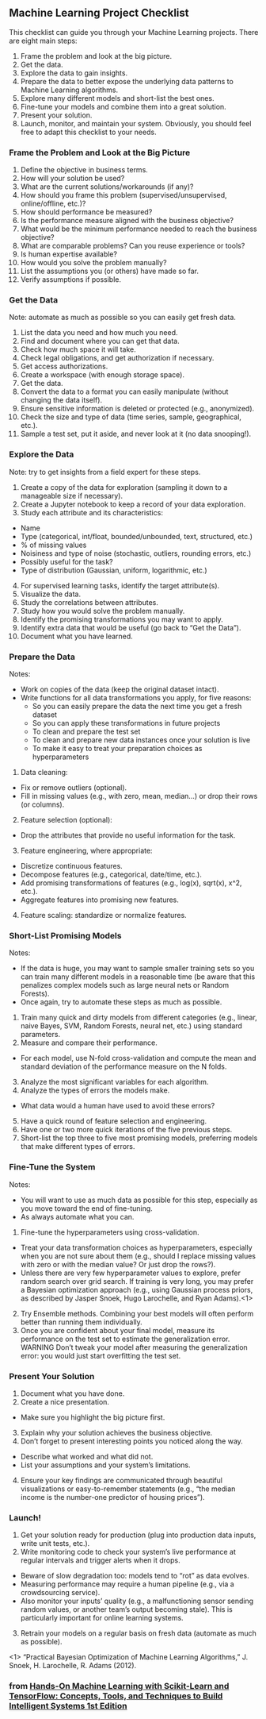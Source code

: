 ## Machine Learning Project Checklist
This checklist can guide you through your Machine Learning projects. There are eight main steps:
1. Frame the problem and look at the big picture.
2. Get the data.
3. Explore the data to gain insights.
4. Prepare the data to better expose the underlying data patterns to Machine Learning algorithms.
5. Explore many different models and short-list the best ones.
6. Fine-tune your models and combine them into a great solution.
7. Present your solution.
8. Launch, monitor, and maintain your system.
Obviously, you should feel free to adapt this checklist to your needs.

### Frame the Problem and Look at the Big Picture
1. Define the objective in business terms.
2. How will your solution be used?
3. What are the current solutions/workarounds (if any)?
4. How should you frame this problem (supervised/unsupervised, online/offline, etc.)?
5. How should performance be measured?
6. Is the performance measure aligned with the business objective?
7. What would be the minimum performance needed to reach the business objective?
8. What are comparable problems? Can you reuse experience or tools?
9. Is human expertise available?
10. How would you solve the problem manually?
11. List the assumptions you (or others) have made so far.
12. Verify assumptions if possible.

### Get the Data
Note: automate as much as possible so you can easily get fresh data.
1. List the data you need and how much you need.
2. Find and document where you can get that data.
3. Check how much space it will take.
4. Check legal obligations, and get authorization if necessary.
5. Get access authorizations.
6. Create a workspace (with enough storage space).
7. Get the data.
8. Convert the data to a format you can easily manipulate (without changing the data itself).
9. Ensure sensitive information is deleted or protected (e.g., anonymized).
10. Check the size and type of data (time series, sample, geographical, etc.).
11. Sample a test set, put it aside, and never look at it (no data snooping!).

### Explore the Data
Note: try to get insights from a field expert for these steps.
1. Create a copy of the data for exploration (sampling it down to a manageable size if necessary).
2. Create a Jupyter notebook to keep a record of your data exploration.
3. Study each attribute and its characteristics:
  - Name
  - Type (categorical, int/float, bounded/unbounded, text, structured, etc.)
  - % of missing values
  - Noisiness and type of noise (stochastic, outliers, rounding errors, etc.)
  - Possibly useful for the task?
  - Type of distribution (Gaussian, uniform, logarithmic, etc.)
4. For supervised learning tasks, identify the target attribute(s).
5. Visualize the data.
6. Study the correlations between attributes.
7. Study how you would solve the problem manually.
8. Identify the promising transformations you may want to apply.
9. Identify extra data that would be useful (go back to “Get the Data”).
10. Document what you have learned.

### Prepare the Data
Notes:
- Work on copies of the data (keep the original dataset intact).
- Write functions for all data transformations you apply, for five reasons:
  - So you can easily prepare the data the next time you get a fresh dataset
  - So you can apply these transformations in future projects
  - To clean and prepare the test set
  - To clean and prepare new data instances once your solution is live
  - To make it easy to treat your preparation choices as hyperparameters
1. Data cleaning:
  - Fix or remove outliers (optional).
  - Fill in missing values (e.g., with zero, mean, median…) or drop their rows (or columns).
2. Feature selection (optional):
  - Drop the attributes that provide no useful information for the task.
3. Feature engineering, where appropriate:
  - Discretize continuous features.
  - Decompose features (e.g., categorical, date/time, etc.).
  - Add promising transformations of features (e.g., log(x), sqrt(x), x^2, etc.).
  - Aggregate features into promising new features.
4. Feature scaling: standardize or normalize features.

### Short-List Promising Models
Notes:
- If the data is huge, you may want to sample smaller training sets so you can train many different models in a reasonable time (be aware that this penalizes complex models such as large neural nets or Random Forests).
- Once again, try to automate these steps as much as possible.
1. Train many quick and dirty models from different categories (e.g., linear, naive Bayes, SVM, Random Forests, neural net, etc.) using standard parameters.
2. Measure and compare their performance.
  - For each model, use N-fold cross-validation and compute the mean and standard deviation of the performance measure on the N folds.
3. Analyze the most significant variables for each algorithm.
4. Analyze the types of errors the models make.
  - What data would a human have used to avoid these errors?
5. Have a quick round of feature selection and engineering.
6. Have one or two more quick iterations of the five previous steps.
7. Short-list the top three to five most promising models, preferring models that make different types of errors.

### Fine-Tune the System
Notes:
- You will want to use as much data as possible for this step, especially as you move toward the end of fine-tuning.
- As always automate what you can.
1. Fine-tune the hyperparameters using cross-validation.
  - Treat your data transformation choices as hyperparameters, especially when you are not sure about them (e.g., should I replace missing values with zero or with the median value? Or just drop the rows?).
  - Unless there are very few hyperparameter values to explore, prefer random search over grid search. If training is very long, you may prefer a Bayesian optimization approach (e.g., using Gaussian process priors, as described by Jasper Snoek, Hugo Larochelle, and Ryan Adams).<1>
2. Try Ensemble methods. Combining your best models will often perform better than running them individually.
3. Once you are confident about your final model, measure its performance on the test set to estimate the generalization error.
WARNING
Don’t tweak your model after measuring the generalization error: you would just start overfitting the test set.

### Present Your Solution
1. Document what you have done.
2. Create a nice presentation.
  - Make sure you highlight the big picture first.
3. Explain why your solution achieves the business objective.
3. Don’t forget to present interesting points you noticed along the way.
  - Describe what worked and what did not.
  - List your assumptions and your system’s limitations.
4. Ensure your key findings are communicated through beautiful visualizations or easy-to-remember statements (e.g., “the median income is the number-one predictor of housing prices”).

### Launch!
1. Get your solution ready for production (plug into production data inputs, write unit tests, etc.).
2. Write monitoring code to check your system’s live performance at regular intervals and trigger alerts when it drops.
  - Beware of slow degradation too: models tend to “rot” as data evolves.
  - Measuring performance may require a human pipeline (e.g., via a crowdsourcing service).
  - Also monitor your inputs’ quality (e.g., a malfunctioning sensor sending random values, or another team’s output becoming stale). This is particularly important for online learning systems.
3. Retrain your models on a regular basis on fresh data (automate as much as possible).

<1> “Practical Bayesian Optimization of Machine Learning Algorithms,” J. Snoek, H. Larochelle, R. Adams (2012).

### from [Hands-On Machine Learning with Scikit-Learn and TensorFlow: Concepts, Tools, and Techniques to Build Intelligent Systems 1st Edition](https://www.amazon.com/Hands-Machine-Learning-Scikit-Learn-TensorFlow/dp/1491962291/ref=sr_1_1?s=books&ie=UTF8&qid=1499078407&sr=1-1&keywords=Hands+on)
